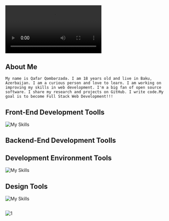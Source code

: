 ##
![](https://media.giphy.com/media/v1.Y2lkPTc5MGI3NjExejM5ZzVma2huaTF1enoyNTZqOHU0bjR4enQyeWk3cW5zMm1lM2pqeCZlcD12MV9pbnRlcm5hbF9naWZfYnlfaWQmY3Q9Zw/9XeR2SAyL9YixCYN0b/giphy.mp4)
<!-- about me -->
## About Me 
```My name is Qafar Qəmbərzadə. I am 18 years old and live in Baku, Azerbaijan. I am a curious person and love to learn. I am working on improving my skills in web development. I'm a big fan of open source software. I share my research and projects on GitHub. I write code.My goal is to become Full Stack Web Development!!!``` 

<!-- skills -->

<!-- Front-End Development Toolls -->

## Front-End Development Toolls
![My Skills](https://skillicons.dev/icons?i=html,css,sass)

<!--  Backend-End Development Toolls -->
## Backend-End Development Toolls

<!-- Development Environment Tools -->
## Development Environment Tools
![My Skills](https://skillicons.dev/icons?i=vscode,github,git)

<!-- Design Tools -->
## Design Tools
![My Skills](https://skillicons.dev/icons?i=ps,figma)

##
![1](https://github.com/qafaraz/qafaraz/assets/135150451/1b3f78ba-12d3-4695-8da0-ad26cf98f933)




